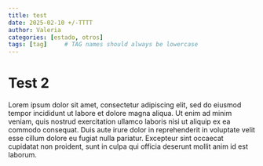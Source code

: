 ```yaml
---
title: test
date: 2025-02-10 +/-TTTT
author: Valeria
categories: [estado, otros]
tags: [tag]     # TAG names should always be lowercase
---
```



# Test 2

Lorem ipsum  dolor sit amet, consectetur adipiscing elit, sed do eiusmod tempor incididunt ut labore et dolore magna aliqua. Ut enim ad minim veniam, quis nostrud exercitation ullamco laboris nisi ut aliquip ex ea commodo consequat. Duis aute irure dolor in reprehenderit in voluptate velit esse cillum dolore eu fugiat nulla pariatur. Excepteur sint occaecat cupidatat non proident, sunt in culpa qui officia deserunt mollit anim id est laborum.


<script src="https://giscus.app/client.js"
        data-repo="ISPA-Bioestadistica/ISPA-Bioestadistica.github.io"
        data-repo-id="R_kgDON1PPpA"
        data-category="Announcements"
        data-category-id="DIC_kwDON1PPpM4Cmvf2"
        data-mapping="pathname"
        data-strict="0"
        data-reactions-enabled="1"
        data-emit-metadata="0"
        data-input-position="top"
        data-theme="noborder_light"
        data-lang="es"
        crossorigin="anonymous"
        async>
</script>